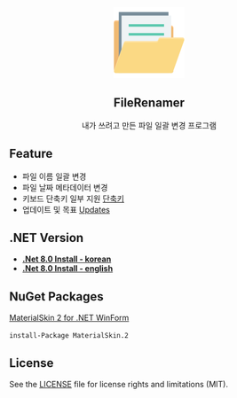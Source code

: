 <p align="center" title="굴러다니는 무료 아이콘">
  <img src="./FileRenamer/Resources/ProgramIcon.png" width="128" />
</p>

<h2 align="center">FileRenamer</h2>
<p align="center">내가 쓰려고 만든 파일 일괄 변경 프로그램</p>

## Feature
- 파일 이름 일괄 변경
- 파일 날짜 메타데이터 변경
- 키보드 단축키 일부 지원 [단축키](./Feature.md)
- 업데이트 및 목표 [Updates](./Update_log.md)

## .NET Version
- <a href="https://dotnet.microsoft.com/ko-kr/download/dotnet/8.0" target="_blank">**.Net 8.0 Install - korean**</a>
- <a href="https://dotnet.microsoft.com/en-us/download/dotnet/8.0" target="_blank">**.Net 8.0 Install - english**</a>


## NuGet Packages
<a href="https://www.nuget.org/packages/MaterialSkin.2/2.3.1?_src=template" target="_blank">MaterialSkin 2 for .NET WinForm</a>

`install-Package MaterialSkin.2`

## License
See the [LICENSE](./LICENSE) file for license rights and limitations (MIT).